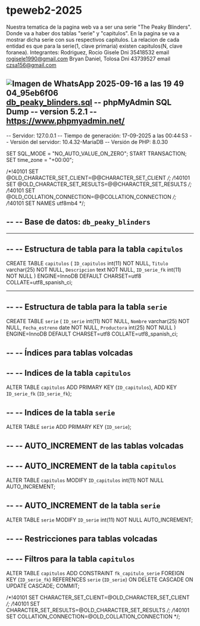 # tpeweb2-2025
Nuestra tematica de la pagina web va a ser una serie "The Peaky Blinders". Donde va a haber dos tablas "serie" y "capitulos".
En la pagina se va a mostrar dicha serie con sus respectivos capitulos.
La relacion de cada entidad es que para la serie(1, clave primaria) existen capitulos(N, clave foranea).
Integrantes:
Rodriguez, Rocio Gisele Dni 35418532 email rogisele1990@gmail.com
Bryan Daniel, Tolosa Dni 43739527 email czsa156@gmail.com



![Imagen de WhatsApp 2025-09-16 a las 19 49 04_95eb6f06](https://github.com/user-attachments/assets/3e501dee-396f-4060-b612-6d9b9d761550)
[db_peaky_blinders.sql](https://github.com/user-attachments/files/22372703/db_peaky_blinders.sql)
-- phpMyAdmin SQL Dump
-- version 5.2.1
-- https://www.phpmyadmin.net/
--
-- Servidor: 127.0.0.1
-- Tiempo de generación: 17-09-2025 a las 00:44:53
-- Versión del servidor: 10.4.32-MariaDB
-- Versión de PHP: 8.0.30

SET SQL_MODE = "NO_AUTO_VALUE_ON_ZERO";
START TRANSACTION;
SET time_zone = "+00:00";


/*!40101 SET @OLD_CHARACTER_SET_CLIENT=@@CHARACTER_SET_CLIENT */;
/*!40101 SET @OLD_CHARACTER_SET_RESULTS=@@CHARACTER_SET_RESULTS */;
/*!40101 SET @OLD_COLLATION_CONNECTION=@@COLLATION_CONNECTION */;
/*!40101 SET NAMES utf8mb4 */;

--
-- Base de datos: `db_peaky_blinders`
--

-- --------------------------------------------------------

--
-- Estructura de tabla para la tabla `capitulos`
--

CREATE TABLE `capitulos` (
  `ID_capitulos` int(11) NOT NULL,
  `Titulo` varchar(25) NOT NULL,
  `Descripcion` text NOT NULL,
  `ID_serie_fk` int(11) NOT NULL
) ENGINE=InnoDB DEFAULT CHARSET=utf8 COLLATE=utf8_spanish_ci;

-- --------------------------------------------------------

--
-- Estructura de tabla para la tabla `serie`
--

CREATE TABLE `serie` (
  `ID_serie` int(11) NOT NULL,
  `Nombre` varchar(25) NOT NULL,
  `Fecha_estreno` date NOT NULL,
  `Productora` int(25) NOT NULL
) ENGINE=InnoDB DEFAULT CHARSET=utf8 COLLATE=utf8_spanish_ci;

--
-- Índices para tablas volcadas
--

--
-- Indices de la tabla `capitulos`
--
ALTER TABLE `capitulos`
  ADD PRIMARY KEY (`ID_capitulos`),
  ADD KEY `ID_serie_fk` (`ID_serie_fk`);

--
-- Indices de la tabla `serie`
--
ALTER TABLE `serie`
  ADD PRIMARY KEY (`ID_serie`);

--
-- AUTO_INCREMENT de las tablas volcadas
--

--
-- AUTO_INCREMENT de la tabla `capitulos`
--
ALTER TABLE `capitulos`
  MODIFY `ID_capitulos` int(11) NOT NULL AUTO_INCREMENT;

--
-- AUTO_INCREMENT de la tabla `serie`
--
ALTER TABLE `serie`
  MODIFY `ID_serie` int(11) NOT NULL AUTO_INCREMENT;

--
-- Restricciones para tablas volcadas
--

--
-- Filtros para la tabla `capitulos`
--
ALTER TABLE `capitulos`
  ADD CONSTRAINT `fk_capitulo_serie` FOREIGN KEY (`ID_serie_fk`) REFERENCES `serie` (`ID_serie`) ON DELETE CASCADE ON UPDATE CASCADE;
COMMIT;

/*!40101 SET CHARACTER_SET_CLIENT=@OLD_CHARACTER_SET_CLIENT */;
/*!40101 SET CHARACTER_SET_RESULTS=@OLD_CHARACTER_SET_RESULTS */;
/*!40101 SET COLLATION_CONNECTION=@OLD_COLLATION_CONNECTION */;
